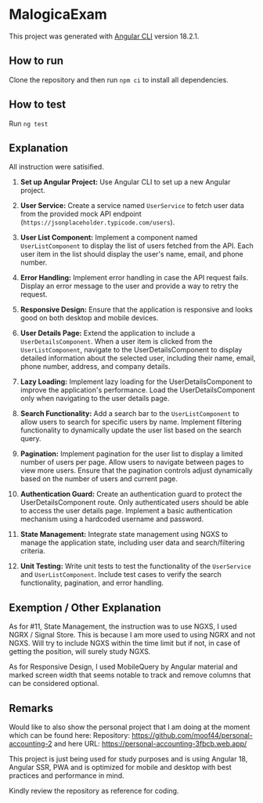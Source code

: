 # MalogicaExam

This project was generated with [Angular CLI](https://github.com/angular/angular-cli) version 18.2.1.


## How to run
Clone the repository and then run `npm ci` to install all dependencies.

## How to test
Run `ng test`

## Explanation
All instruction were satisified.
1. **Set up Angular Project:** Use Angular CLI to set up a new Angular project.

2. **User Service:** Create a service named `UserService` to fetch user data from the provided mock API endpoint (`https://jsonplaceholder.typicode.com/users`).

3. **User List Component:** Implement a component named `UserListComponent` to display the list of users fetched from the API. Each user item in the list should display the user's name, email, and phone number.

4. **Error Handling:** Implement error handling in case the API request fails. Display an error message to the user and provide a way to retry the request.

5. **Responsive Design:** Ensure that the application is responsive and looks good on both desktop and mobile devices.

6. **User Details Page:** Extend the application to include a `UserDetailsComponent`. When a user item is clicked from the `UserListComponent`, navigate to the UserDetailsComponent to display detailed information about the selected user, including their name, email, phone number, address, and company details.

7. **Lazy Loading:** Implement lazy loading for the UserDetailsComponent to improve the application's performance. Load the UserDetailsComponent only when navigating to the user details page.

8. **Search Functionality:** Add a search bar to the `UserListComponent` to allow users to search for specific users by name. Implement filtering functionality to dynamically update the user list based on the search query.

9. **Pagination:** Implement pagination for the user list to display a limited number of users per page. Allow users to navigate between pages to view more users. Ensure that the pagination controls adjust dynamically based on the number of users and current page.

10. **Authentication Guard:** Create an authentication guard to protect the UserDetailsComponent route. Only authenticated users should be able to access the user details page. Implement a basic authentication mechanism using a hardcoded username and password.

11. **State Management:** Integrate state management using NGXS to manage the application state, including user data and search/filtering criteria.

12. **Unit Testing:** Write unit tests to test the functionality of the `UserService` and `UserListComponent`. Include test cases to verify the search functionality, pagination, and error handling.


## Exemption / Other Explanation

As for #11, State Management, the instruction was to use NGXS, I used NGRX / Signal Store. This is because I am more used to using NGRX and not NGXS. Will try to include NGXS within the time limit but if not, in case of getting the position, will surely study NGXS.

As for Responsive Design, I used MobileQuery by Angular material and marked screen width that seems notable to track and remove columns that can be considered optional.

## Remarks
Would like to also show the personal project that I am doing at the moment which can be found here:
Repository: https://github.com/moof44/personal-accounting-2
and here
URL: https://personal-accounting-3fbcb.web.app/

This project is just being used for study purposes and is using Angular 18, Angular SSR, PWA and is optimized for mobile and desktop with best practices and performance in mind. 

Kindly review the repository as reference for coding.
